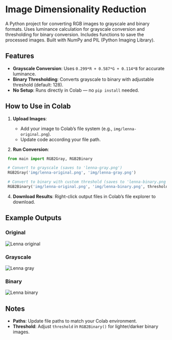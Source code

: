 # Image Dimensionality Reduction

A Python project for converting RGB images to grayscale and binary formats. Uses luminance calculation for grayscale conversion and thresholding for binary conversion. Includes functions to save the processed images. Built with NumPy and PIL (Python Imaging Library).

## Features

- **Grayscale Conversion**: Uses `0.299*R + 0.587*G + 0.114*B` for accurate luminance.
- **Binary Thresholding**: Converts grayscale to binary with adjustable threshold (default: 128).
- **No Setup**: Runs directly in Colab — no `pip install` needed.

## How to Use in Colab

1. **Upload Images**:  
   - Add your image to Colab’s file system (e.g., `img/lenna-original.png`).
   - Update code according your file path.

3. **Run Conversion**:
```python
 from main import RGB2Gray, RGB2Binary

 # Convert to grayscale (saves to 'lenna-gray.png')
 RGB2Gray('img/lenna-original.png', 'img/lenna-gray.png')

 # Convert to binary with custom threshold (saves to 'lenna-binary.png')
 RGB2Binary('img/lenna-original.png', 'img/lenna-binary.png', threshold=150)
```

4. **Download Results**:
Right-click output files in Colab’s file explorer to download.

## Example Outputs

### Original

![Lenna original](https://github.com/user-attachments/assets/e2a4a95d-82da-4f38-9ee1-cfea388c769e)

### Grayscale

![Lenna gray](https://github.com/user-attachments/assets/8172b74d-01ff-47cd-95b8-d614e68a79ac)

### Binary

![Lenna binary](https://github.com/user-attachments/assets/9caf73d3-32da-4c08-bead-8c5eae99edef)

## Notes

- **Paths**: Update file paths to match your Colab environment.
- **Threshold**: Adjust `threshold` in `RGB2Binary()` for lighter/darker binary images.
